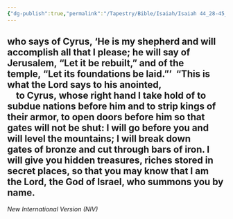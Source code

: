 ```yaml
---
{"dg-publish":true,"permalink":"/Tapestry/Bible/Isaiah/Isaiah 44_28-45_3/","title":"Isaiah 44:28–45_3","hide":true,"tags":["bible-verse","bible-verse"],"dgHomeLink":true,"dgShowLocalGraph":true,"dgEnableSearch":true}
---
```



who says of Cyrus, ‘He is my shepherd and will accomplish all that I please; he will say of Jerusalem, “Let it be rebuilt,” and of the temple, “Let its foundations be laid.”’
 “This is what the Lord says to his anointed,  
    to Cyrus, whose right hand I take hold of to subdue nations before him and to strip kings of their armor, to open doors before him so that gates will not be shut: I will go before you and will level the mountains; I will break down gates of bronze and cut through bars of iron. I will give you hidden treasures,  riches stored in secret places, so that you may know that I am the Lord, the God of Israel, who summons you by name.
    
---
*New International Version (NIV)*